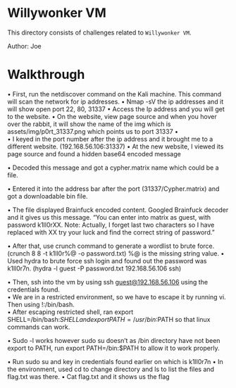 # Willywonker VM

This directory consists of challenges related to `Willywonker VM`.

Author: Joe

# Walkthrough

•	First, run the netdiscover command on the Kali machine. This command will scan the network for ip addresses.
•	Nmap -sV the ip addresses and it will show open port 22, 80, 31337
•	Access the Ip address and you will get to the website. 
•	On the website, view page source and when you hover over the rabbit, it will show the name of the img which is assets/img/p0rt_31337.png which points us to port 31337
•	 
•	I keyed in the port number after the ip address and it brought me to a different website. (192.168.56.106:31337)
•	At the new website, I viewed its page source and found a hidden base64 encoded message
 
•	Decoded this message and got a cypher.matrix name which could be a file.
 
•	Entered it into the address bar after the port (31337/Cypher.matrix) and got a downloadable bin file.
 
•	The file displayed Brainfuck encoded content. Googled Brainfuck decoder and it gives us this message. “You can enter into matrix as guest, with password k1ll0rXX. Note: Actually, I forget last two characters so I have replaced with XX try your luck and find the correct string of password.” 
 
•	After that, use crunch command to generate a wordlist to brute force. (crunch 8 8 -t k1ll0r%@ -o password.txt) %@ is the missing string value.
•	Used hydra to brute force ssh login and found out the password was k1ll0r7n. (hydra -l guest -P password.txt 192.168.56.106 ssh) 
   
•	Then, ssh into the vm by using ssh guest@192.168.56.106 using the credentials found.  
•	We are in a restricted environment, so we have to escape it by running vi. Then using !:/bin/bash.  
•	After escaping restricted shell, ran export SHELL=/bin/bash:$SHELL and export PATH=/usr/bin:$PATH so that linux commands can work. 
 
•	Sudo -l works however sudo su doesn’t as /bin directory have not been export to PATH, run export PATH=/bin:$PATH to allow it to work properly.
 
•	Run sudo su and key in credentials found earlier on which is k1ll0r7n
•	In the environment, used cd to change directory and ls to list the files and flag.txt was there.
•	Cat flag.txt and it shows us the flag 


